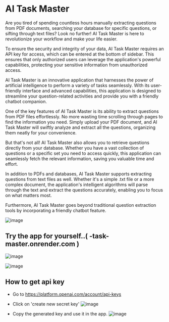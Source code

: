 
# AI Task Master

Are you tired of spending countless hours manually extracting questions from PDF documents, searching your database for specific questions, or sifting through text files? Look no further! AI Task Master is here to revolutionize your workflow and make your life easier.

To ensure the security and integrity of your data, AI Task Master requires an API key for access, which can be entered at the bottom of sidebar. This ensures that only authorized users can leverage the application's powerful capabilities, protecting your sensitive information from unauthorized access.

AI Task Master is an innovative application that harnesses the power of artificial intelligence to perform a variety of tasks seamlessly. With its user-friendly interface and advanced capabilities, this application is designed to streamline your question-related activities and provide you with a friendly chatbot companion.

One of the key features of AI Task Master is its ability to extract questions from PDF files effortlessly. No more wasting time scrolling through pages to find the information you need. Simply upload your PDF document, and AI Task Master will swiftly analyze and extract all the questions, organizing them neatly for your convenience.

But that's not all! AI Task Master also allows you to retrieve questions directly from your database. Whether you have a vast collection of questions or a specific set you need to access quickly, this application can seamlessly fetch the relevant information, saving you valuable time and effort.

In addition to PDFs and databases, AI Task Master supports extracting questions from text files as well. Whether it's a simple .txt file or a more complex document, the application's intelligent algorithms will parse through the text and extract the questions accurately, enabling you to focus on what matters most.

Furthermore, AI Task Master goes beyond traditional question extraction tools by incorporating a friendly chatbot feature.

![image](https://github.com/hit7sh/AI-Task-Master/assets/57103779/a69fd93f-a904-454d-a96e-f012d5f0198b)



## Try the app for yourself..( -task-master.onrender.com )


![image](https://github.com/hit7sh/AI-Task-Master/assets/57103779/19f2529a-453e-4ebc-b6c2-50b7a901a0da)



![image](https://github.com/hit7sh/AI-Task-Master/assets/57103779/84734771-c0b4-4f85-b721-96238a8af774)




## How to get api key

- Go to https://platform.openai.com/account/api-keys
- Click on 'create new secret key'
![image](https://github.com/hit7sh/AI-Task-Master/assets/57103779/e6654d6b-9bc2-43af-9ad1-a868223d5bf9)

- Copy the generated key and use it in the app.
![image](https://github.com/hit7sh/AI-Task-Master/assets/57103779/d7b66b34-a584-4556-baea-1ec275952eef)
